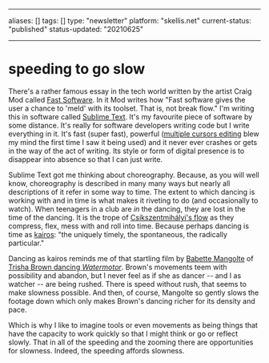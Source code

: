 
---
aliases: []
tags: []
type: "newsletter"
platform: "skellis.net"
current-status: "published"
status-updated: "20210625"

---

# speeding to go slow

There's a rather famous essay in the tech world written by the artist Craig Mod called [Fast Software](https://craigmod.com/essays/fast_software/). In it Mod writes how "Fast software gives the user a chance to 'meld' with its toolset. That is, not break flow." I'm writing this in software called [Sublime Text](https://www.sublimetext.com/). It's my favourite piece of software by some distance. It's really for software developers writing code but I write everything in it. It's fast (super fast), powerful ([multiple cursors editing](https://youtu.be/TzkYk4CdvBk) blew my mind the first time I saw it being used) and it never ever crashes or gets in the way of the act of writing. Its style or form of digital presence is to disappear into absence so that I can just write. 

Sublime Text got me thinking about choreography. Because, as you will well know, choreography is described in many many ways but nearly all descriptions of it refer in some way to time. The extent to which dancing is working with and in time is what makes it riveting to do (and occasionally to watch). When teenagers in a club are _in_ the dancing, they are lost in the time of the dancing. It is the trope of [Csíkszentmihályi's flow](https://en.wikipedia.org/wiki/Mihaly_Csikszentmihalyi#Flow) as they compress, flex, mess with and roll into time. Because perhaps dancing is time as [kairos](https://en.wikipedia.org/wiki/Kairos): "the uniquely timely, the spontaneous, the radically particular."

Dancing as kairos reminds me of that startling film by [Babette Mangolte](https://en.wikipedia.org/wiki/Babette_Mangolte) of [Trisha Brown dancing _Watermotor_](https://youtu.be/3FALHd5Viz4). Brown's movements teem with possibility and abandon, but I never feel as if she as dancer -- and I as watcher -- are being rushed. There is speed without rush, that seems to make slowness possible. And then, of course, Mangolte so gently slows the footage down which only makes Brown's dancing richer for its density and pace. 

Which is why I like to imagine tools or even movements as being things that have the capacity to work quickly so that I might think or go or reflect slowly. That in all of the speeding and the zooming there are opportunities for slowness. Indeed, the speeding affords slowness.